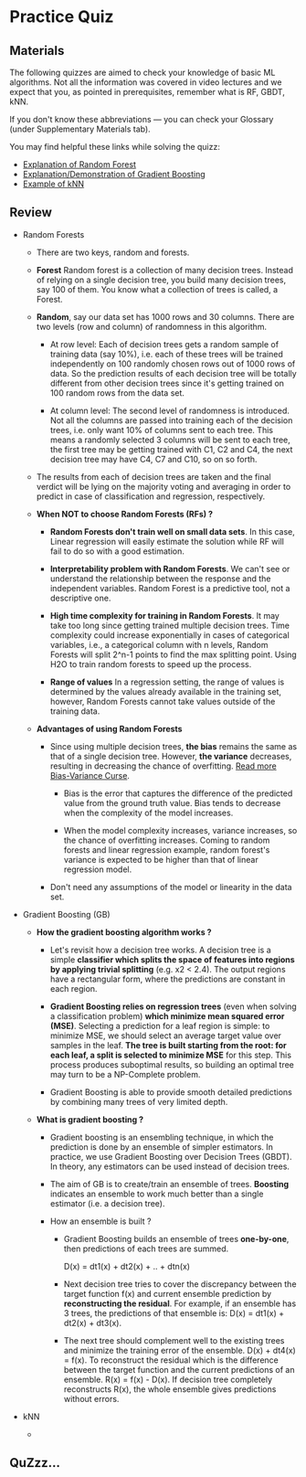 # Practice Quiz

## Materials

The following quizzes are aimed to check your knowledge of basic ML algorithms. Not all the information was covered in video lectures and we expect that you, as pointed in prerequisites, remember what is RF, GBDT, kNN.

If you don't know these abbreviations — you can check your Glossary (under Supplementary Materials tab).

You may find helpful these links while solving the quizz:

+ [Explanation of Random Forest](http://www.datasciencecentral.com/profiles/blogs/random-forests-explained-intuitively)
+ [Explanation/Demonstration of Gradient Boosting](http://arogozhnikov.github.io/2016/06/24/gradient_boosting_explained.html)
+ [Example of kNN](https://www.analyticsvidhya.com/blog/2014/10/introduction-k-neighbours-algorithm-clustering/)

## Review

+ Random Forests

	+ There are two keys, random and forests. 

	+ **Forest** Random forest is a collection of many decision trees. Instead of relying on a single decision tree, you build many decision trees, say 100 of them. You know what a collection of trees is called, a Forest.

	+ **Random**, say our data set has 1000 rows and 30 columns. There are two levels (row and column) of randomness in this algorithm.

		+ At row level: Each of decision trees gets a random sample of training data (say 10%), i.e. each of these trees will be trained independently on 100 randomly chosen rows out of 1000 rows of data. So the prediction results of each decision tree will be totally different from other decision trees since it's getting trained on 100 random rows from the data set.

		+ At column level: The second level of randomness is introduced. Not all the columns are passed into training each of the decision trees, i.e. only want 10% of columns sent to each tree. This means a randomly selected 3 columns will be sent to each tree, the first tree may be getting trained with C1, C2 and C4, the next decision tree may have C4, C7 and C10, so on so forth.

	+  The results from each of decision trees are taken and the final verdict will be lying on the majority voting and averaging in order to predict in case of classification and regression, respectively.

	+ **When NOT to choose Random Forests (RFs) ?** 

		+ **Random Forests don't train well on small data sets**. In this case, Linear regression will easily estimate the solution while RF will fail to do so with a good estimation.

		+ **Interpretability problem with Random Forests**. We can't see or understand the relationship between the response and the independent variables. Random Forest is a predictive tool, not a descriptive one. 

		+ **High time complexity for training in Random Forests**. It may take too long since getting trained multiple decision trees. Time complexity could increase exponentially in cases of categorical variables, i.e., a categorical column with n levels, Random Forests will split 2^n-1 points to find the max splitting point. Using H2O to train random forests to speed up the process.

		+ **Range of values** In a regression setting, the range of values is determined by the values already available in the training set, however, Random Forests cannot take values outside of the training data.

	+ **Advantages of using Random Forests**

		+ Since using multiple decision trees, **the bias** remains the same as that of a single decision tree. However, **the variance** decreases, resulting in decreasing the chance of overfitting. [Read more Bias-Variance Curse](http://manishbarnwal.com/blog/2017/02/08/the_curse_of_bias_and_variance/). 
			+ Bias is the error that captures the difference of the predicted value from the ground truth value. Bias tends to decrease when the complexity of the model increases. 

			+ When the model complexity increases, variance increases, so the chance of overfitting increases. Coming to random forests and linear regression example, random forest's variance is expected to be higher than that of linear regression model.

		+ Don't need any assumptions of the model or linearity in the data set.

+ Gradient Boosting (GB)
		
	+ **How the gradient boosting algorithm works ?**

		+ Let's revisit how a decision tree works. A decision tree is a simple **classifier which splits the space of features into regions by applying trivial splitting** (e.g. x2 < 2.4). The output regions have a rectangular form, where the predictions are constant in each region.

		+ **Gradient Boosting relies on regression trees** (even when solving a classification problem) **which minimize mean squared error (MSE)**. Selecting a prediction for a leaf region is simple: to minimize MSE, we should select an average target value over samples in the leaf. **The tree is built starting from the root: for each leaf, a split is selected to minimize MSE** for this step. This process produces suboptimal results, so building an optimal tree may turn to be a NP-Complete problem.

		+ Gradient Boosting is able to provide smooth detailed predictions by combining many trees of very limited depth.


	+ **What is gradient boosting ?**

		+ Gradient boosting is an ensembling technique, in which the prediction is done by an ensemble of simpler estimators. In practice, we use Gradient Boosting over Decision Trees (GBDT). In theory, any estimators can be used instead of decision trees.

		+ The aim of GB is to create/train an ensemble of trees. **Boosting** indicates an ensemble to work much better than a single estimator (i.e. a decision tree).

		+ How an ensemble is built ?

			+ Gradient Boosting builds an ensemble of trees **one-by-one**, then predictions of each trees are summed.

				D(x) = dt1(x) + dt2(x) + .. + dtn(x)

			+ Next decision tree tries to cover the discrepancy between the target function f(x) and current ensemble prediction by **reconstructing the residual**. For example, if an ensemble has 3 trees, the predictions of that ensemble is: D(x) = dt1(x) + dt2(x) + dt3(x). 

			+ The next tree should complement well to the existing trees and minimize the training error of the ensemble. D(x) + dt4(x) = f(x). To reconstruct the residual which is the difference between the target function and the current predictions of an ensemble. R(x) = f(x) - D(x).
			If decision tree completely reconstructs R(x), the whole ensemble gives predictions without errors.


+ kNN

	+


## QuZzz...

